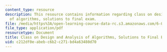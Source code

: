 ```yaml
---
content_type: resource
description: This resource contains information regarding class on design and analysis
  of algorithms, solutions to final exam.
file: /media/https%3A/open-learning-course-data-rc.s3.amazonaws.com/6-046j-design-and-analysis-of-algorithms-spring-2015/c212df0eabebc6b2c271bd4a63480d70_MIT6_046JS15_finalsols.pdf
file_type: application/pdf
resourcetype: Document
title: Class on Design and Analysis of Algorithms, Solutions to Final Exam
uid: c212df0e-abeb-c6b2-c271-bd4a63480d70
---
```

